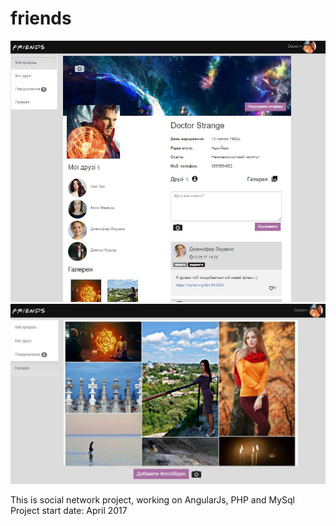 # friends

<img src="src/img/mainPage.JPG" alt="page preview">
<img src="src/img/gallery.JPG" alt="gallery preview">

This is social network project, working on AngularJs, PHP and MySql
Project start date: April 2017

